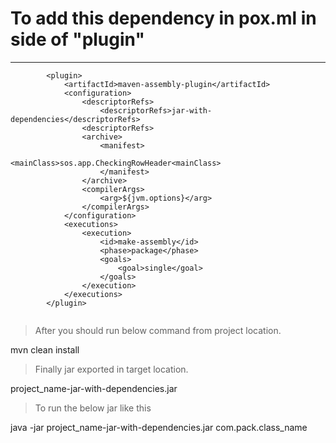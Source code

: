 # To add this dependency in pox.ml in side of "plugin"
---
```
		<plugin>	
			<artifactId>maven-assembly-plugin</artifactId>
			<configuration>
				<descriptorRefs>
					<descriptorRefs>jar-with-dependencies</descriptorRefs>
				<descriptorRefs>
				<archive>
					<manifest>
						<mainClass>sos.app.CheckingRowHeader<mainClass>
					</manifest>
				</archive>
				<compilerArgs>
					<arg>${jvm.options}</arg>
				</compilerArgs>	
			</configuration>
			<executions>
				<execution>
					<id>make-assembly</id>
					<phase>package</phase>
					<goals>
						<goal>single</goal>
					</goals>
				</execution>
			</executions>
		</plugin>	
   
```   
> After you should run below command from project location.
 
 mvn clean install
 
 > Finally jar exported in target location.
 
 project_name-jar-with-dependencies.jar
 
 > To run the below jar like this
 
 java -jar project_name-jar-with-dependencies.jar com.pack.class_name
 
 
